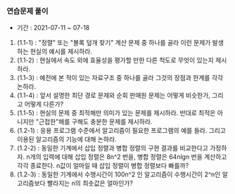 ### 연습문제 풀이 
- 기간 : 2021-07-11 ~ 07-18 

1. (1.1-1) : "정렬" 또는 "볼록 덮개 찾기" 계산 문제 중 하나를 골라 이런 문제가 발생하는 현실의 예시를 제시하라. 
2. (1.1-2) : 현실에서 속도 외에 효율성을 평가할 만한 다른 척도로 무엇이 있는지 제시하라. 
3. (1.1-3) : 예전에 본 적이 있는 자료구조 중 하나를 골라 그것의 장점과 한계를 각각 논하라. 
4. (1.1-4) : 앞서 설명한 최단 경로 문제와 순회 판매원 문제는 어떻게 비슷한가, 그리고 어떻게 다른가? 
5. (1.1-5) : 현실의 문제 중 최적해만 의미가 있는 문제를 제시하라. 반대로 최적은 아니지만 "근접한"해를 구해도 충분한 문제를 제시하라. 
6. (1.2-1) : 응용 프로그램 수준에서 알고리즘이 필요한 프로그램의 예를 들라. 그리고 이용된 알고리즘의 기능에 대해 논하라. 
7. (1.2-2) : 동일한 기계에서 삽입 정렬과 병합 정렬의 구현 결과를 비교한다고 가정하자. n개의 입력에 대해 삽입 정렬은 8n^2 번을, 병합 정렬은 64nlgn 번을 계산하고 각각 종료한다. n값이 얼마일 때 삽입 정렬이 병합 정렬보다 빠를까? 
8. (1.2-3) : 동일한 기계에서 수행시간이 100n^2 인 알고리즘이 수행시간이 2^n인 알고리즘보다 빨라지는 n의 최솟값은 얼마인가?  
